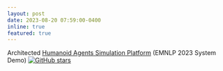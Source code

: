```yaml
---
layout: post
date: 2023-08-20 07:59:00-0400
inline: true
featured: true
---
```


Architected [Humanoid Agents Simulation Platform](https://aclanthology.org/2023.emnlp-demo.15/) (EMNLP 2023 System Demo) [![GitHub stars](https://img.shields.io/github/stars/HumanoidAgents/HumanoidAgents)](https://github.com/HumanoidAgents/HumanoidAgents)
